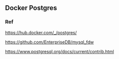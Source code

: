 ## Docker Postgres

### Ref

https://hub.docker.com/_/postgres/

https://github.com/EnterpriseDB/mysql_fdw

https://www.postgresql.org/docs/current/contrib.html
